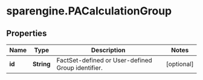 # sparengine.PACalculationGroup

## Properties

Name | Type | Description | Notes
------------ | ------------- | ------------- | -------------
**id** | **String** | FactSet-defined or User-defined Group identifier. | [optional] 



